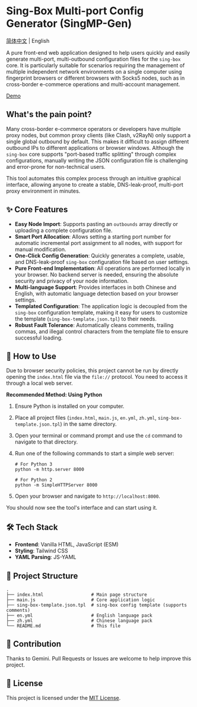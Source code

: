 # Sing-Box Multi-port Config Generator (SingMP-Gen)

[简体中文](/README.md) | English

A pure front-end web application designed to help users quickly and easily generate multi-port, multi-outbound configuration files for the `sing-box` core. It is particularly suitable for scenarios requiring the management of multiple independent network environments on a single computer using fingerprint browsers or different browsers with Socks5 nodes, such as in cross-border e-commerce operations and multi-account management.

[Demo](https://singmp.hotrue.cc/)

## What's the pain point?

Many cross-border e-commerce operators or developers have multiple proxy nodes, but common proxy clients (like Clash, v2RayN) only support a single global outbound by default. This makes it difficult to assign different outbound IPs to different applications or browser windows. Although the `sing-box` core supports "port-based traffic splitting" through complex configurations, manually writing the JSON configuration file is challenging and error-prone for non-technical users.

This tool automates this complex process through an intuitive graphical interface, allowing anyone to create a stable, DNS-leak-proof, multi-port proxy environment in minutes.

## ✨ Core Features

- **Easy Node Import**: Supports pasting an `outbounds` array directly or uploading a complete configuration file.
- **Smart Port Allocation**: Allows setting a starting port number for automatic incremental port assignment to all nodes, with support for manual modification.
- **One-Click Config Generation**: Quickly generates a complete, usable, and DNS-leak-proof `sing-box` configuration file based on user settings.
- **Pure Front-end Implementation**: All operations are performed locally in your browser. No backend server is needed, ensuring the absolute security and privacy of your node information.
- **Multi-language Support**: Provides interfaces in both Chinese and English, with automatic language detection based on your browser settings.
- **Templated Configuration**: The application logic is decoupled from the `sing-box` configuration template, making it easy for users to customize the template (`sing-box-template.json.tpl`) to their needs.
- **Robust Fault Tolerance**: Automatically cleans comments, trailing commas, and illegal control characters from the template file to ensure successful loading.

## 🚀 How to Use

Due to browser security policies, this project cannot be run by directly opening the `index.html` file via the `file://` protocol. You need to access it through a local web server.

**Recommended Method: Using Python**

1. Ensure Python is installed on your computer.

2. Place all project files (`index.html`, `main.js`, `en.yml`, `zh.yml`, `sing-box-template.json.tpl`) in the same directory.

3. Open your terminal or command prompt and use the `cd` command to navigate to that directory.

4. Run one of the following commands to start a simple web server:

   ```
   # For Python 3
   python -m http.server 8000
   
   # For Python 2
   python -m SimpleHTTPServer 8000
   ```

5. Open your browser and navigate to `http://localhost:8000`.

You should now see the tool's interface and can start using it.

## 🛠️ Tech Stack

- **Frontend**: Vanilla HTML, JavaScript (ESM)
- **Styling**: Tailwind CSS
- **YAML Parsing**: JS-YAML

## 📁 Project Structure

```
.
├── index.html                  # Main page structure
├── main.js                     # Core application logic
├── sing-box-template.json.tpl  # sing-box config template (supports comments)
├── en.yml                      # English language pack
├── zh.yml                      # Chinese language pack
└── README.md                   # This file
```

## 🤝 Contribution

Thanks to Gemini. Pull Requests or Issues are welcome to help improve this project.

## 📄 License

This project is licensed under the [MIT License](https://opensource.org/licenses/MIT).